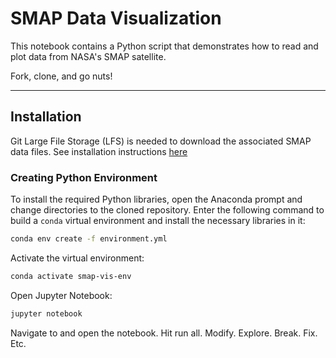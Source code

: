 # SMAP Data Visualization

This notebook contains a Python script that demonstrates how to read and plot data from NASA's SMAP satellite.

Fork, clone, and go nuts!

-----

## Installation

Git Large File Storage (LFS) is needed to download the associated SMAP data files. See installation instructions [here](https://git-lfs.github.com/)

### Creating Python Environment

To install the required Python libraries, open the Anaconda prompt and change directories to the cloned repository. Enter the following command to build a `conda` virtual environment and install the necessary libraries in it:

```sh
conda env create -f environment.yml
```

Activate the virtual environment:

```sh
conda activate smap-vis-env
```

Open Jupyter Notebook:

```sh
jupyter notebook
```

Navigate to and open the notebook. Hit run all. Modify. Explore. Break. Fix. Etc.